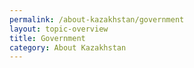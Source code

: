 ```yaml
---
permalink: /about-kazakhstan/government
layout: topic-overview
title: Government
category: About Kazakhstan
---
```

